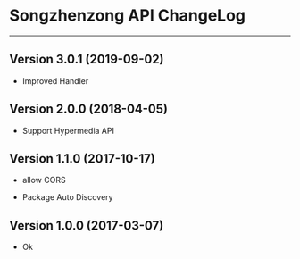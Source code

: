 # Songzhenzong API ChangeLog

---

## Version 3.0.1 (2019-09-02)

- Improved Handler

## Version 2.0.0 (2018-04-05)

- Support Hypermedia API

## Version 1.1.0 (2017-10-17)

- allow CORS

- Package Auto Discovery

## Version 1.0.0 (2017-03-07)

- Ok
